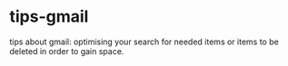 # tips-gmail
tips about gmail: optimising your search for needed items or items to be deleted in order to gain space.
